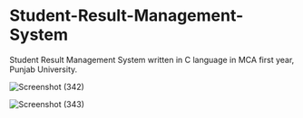 # Student-Result-Management-System
Student Result Management System written in C language in MCA first year, Punjab University.

![Screenshot (342)](https://user-images.githubusercontent.com/62142963/82190456-aaa8c300-990e-11ea-91f0-eade17f757d1.png)

![Screenshot (343)](https://user-images.githubusercontent.com/62142963/82190766-2dca1900-990f-11ea-8197-117f37a1a7e1.png)
